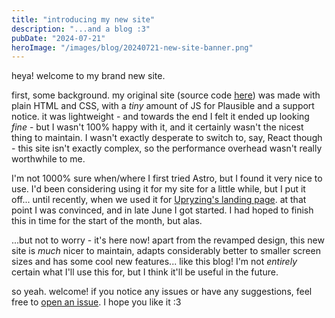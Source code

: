 ```yaml
---
title: "introducing my new site"
description: "...and a blog :3"
pubDate: "2024-07-21"
heroImage: "/images/blog/20240721-new-site-banner.png"
---
```


heya! welcome to my brand new site.

first, some background. my original site (source code [here](https://github.com/rexogamer/rexogamer.github.io)) was made with plain HTML and CSS, with a _tiny_ amount of JS for Plausible and a support notice. it was lightweight - and towards the end I felt it ended up looking _fine_ - but I wasn't 100% happy with it, and it certainly wasn't the nicest thing to maintain. I wasn't exactly desperate to switch to, say, React though - this site isn't exactly complex, so the performance overhead wasn't really worthwhile to me.

I'm not 1000% sure when/where I first tried Astro, but I found it very nice to use. I'd been considering using it for my site for a little while, but I put it off... until recently, when we used it for [Upryzing's landing page](https://upryzing.app/utm_source=rexo_blog_newsite). at that point I was convinced, and in late June I got started. I had hoped to finish this in time for the start of the month, but alas.

...but not to worry - it's here now! apart from the revamped design, this new site is _much_ nicer to maintain, adapts considerably better to smaller screen sizes and has some cool new features... like this blog! I'm not _entirely_ certain what I'll use this for, but I think it'll be useful in the future.

so yeah. welcome! if you notice any issues or have any suggestions, feel free to [open an issue](https://github.com/rexogamer/rexogamer.github.io/issues). I hope you like it :3
